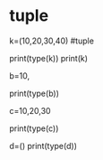 # tuple
k=(10,20,30,40)  #tuple

print(type(k))
print(k)


b=10,

print(type(b))

c=10,20,30

print(type(c))

d=()
print(type(d))
